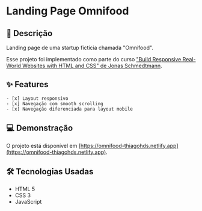 # Landing Page Omnifood

## 📖 Descrição

Landing page de uma startup fictícia chamada "Omnifood".

Esse projeto foi implementado como parte do curso ["Build Responsive Real-World Websites with HTML and CSS" de Jonas Schmedtmann](https://www.udemy.com/course/design-and-develop-a-killer-website-with-html5-and-css3/).

## ✨ Features

    - [x] Layout responsivo
    - [x] Navegação com smooth scrolling
    - [x] Navegação diferenciada para layout mobile

## 💻 Demonstração

O projeto está disponível em [https://omnifood-thiagohds.netlify.app](https://omnifood-thiagohds.netlify.app).

## 🛠️ Tecnologias Usadas

-   HTML 5
-   CSS 3
-   JavaScript
